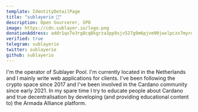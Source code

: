```yaml
---
template: IdentityDetailPage
title: "sublayerio 🌱"
description: Open Sourcerer, SPO
image: https://cdn.sublayer.io/logo.png
donationAddress: addr1qx7e3rg8cq8kgrza3pp9sjv527g9m6pjvm90jwxlpczx7myrq8xs909fhky97vm27e4aylxtsk4rf43rks6cx5sdy3dsngr7e3
verified: true
telegram: sublayerio
twitter: sublayerio
github: sublayerio
---
```


I'm the operator of Sublayer Pool. I'm currently located in the Netherlands and I mainly write web applications for clients. I've been following the crypto space since 2017 and I've been involved in the Cardano community since early 2021. In my spare time I try to educate people about Cardano and true decentralisation by developing (and providing educational content to) the Armada Alliance platform.
